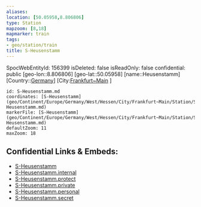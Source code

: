 ```yaml
---
aliases: 
location: [50.05958,8.806806]
type: Station 
mapzoom: [8,18] 
mapmarker: train 
tags:
- geo/station/train
title: S-Heusenstamm
---
```

SpocWebEntityId: 156399
isDeleted: false
isReadOnly: false
confidential: public
[geo-lon::8.806806]
[geo-lat::50.05958]
[name::Heusenstamm]
[Country::[Germany](geo/Continent/Europe/Germany.md)]
[City:[Frankfurt~Main](geo/Continent/Europe/Germany/West/Hessen/City/Frankfurt~Main.md) ]


```leaflet
id: S-Heusenstamm.md
coordinates: [S-Heusenstamm](geo/Continent/Europe/Germany/West/Hessen/City/Frankfurt~Main/Station/S-Heusenstamm.md)
markerFile: [S-Heusenstamm](geo/Continent/Europe/Germany/West/Hessen/City/Frankfurt~Main/Station/S-Heusenstamm.md)
defaultZoom: 11 
maxZoom: 18
```


## Confidential Links & Embeds: 
- [S-Heusenstamm](../../../../../../../../../../_public/geo/Continent/Europe/Germany/West/Hessen/City/Frankfurt~Main/Station/S-Heusenstamm.md) 
- [S-Heusenstamm.internal](../../../../../../../../../../_internal/geo/Continent/Europe/Germany/West/Hessen/City/Frankfurt~Main/Station/S-Heusenstamm.internal.md) 
- [S-Heusenstamm.protect](../../../../../../../../../../_protect/geo/Continent/Europe/Germany/West/Hessen/City/Frankfurt~Main/Station/S-Heusenstamm.protect.md) 
- [S-Heusenstamm.private](../../../../../../../../../../_private/geo/Continent/Europe/Germany/West/Hessen/City/Frankfurt~Main/Station/S-Heusenstamm.private.md) 
- [S-Heusenstamm.personal](../../../../../../../../../../_personal/geo/Continent/Europe/Germany/West/Hessen/City/Frankfurt~Main/Station/S-Heusenstamm.personal.md) 
- [S-Heusenstamm.secret](../../../../../../../../../../_secret/geo/Continent/Europe/Germany/West/Hessen/City/Frankfurt~Main/Station/S-Heusenstamm.secret.md) 
